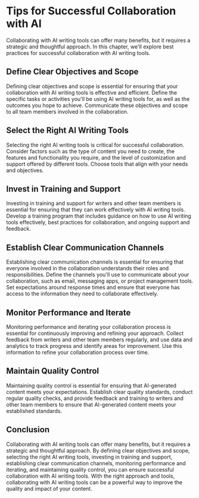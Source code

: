 Tips for Successful Collaboration with AI
======================================================================================

Collaborating with AI writing tools can offer many benefits, but it requires a strategic and thoughtful approach. In this chapter, we'll explore best practices for successful collaboration with AI writing tools.

Define Clear Objectives and Scope
---------------------------------

Defining clear objectives and scope is essential for ensuring that your collaboration with AI writing tools is effective and efficient. Define the specific tasks or activities you'll be using AI writing tools for, as well as the outcomes you hope to achieve. Communicate these objectives and scope to all team members involved in the collaboration.

Select the Right AI Writing Tools
---------------------------------

Selecting the right AI writing tools is critical for successful collaboration. Consider factors such as the type of content you need to create, the features and functionality you require, and the level of customization and support offered by different tools. Choose tools that align with your needs and objectives.

Invest in Training and Support
------------------------------

Investing in training and support for writers and other team members is essential for ensuring that they can work effectively with AI writing tools. Develop a training program that includes guidance on how to use AI writing tools effectively, best practices for collaboration, and ongoing support and feedback.

Establish Clear Communication Channels
--------------------------------------

Establishing clear communication channels is essential for ensuring that everyone involved in the collaboration understands their roles and responsibilities. Define the channels you'll use to communicate about your collaboration, such as email, messaging apps, or project management tools. Set expectations around response times and ensure that everyone has access to the information they need to collaborate effectively.

Monitor Performance and Iterate
-------------------------------

Monitoring performance and iterating your collaboration process is essential for continuously improving and refining your approach. Collect feedback from writers and other team members regularly, and use data and analytics to track progress and identify areas for improvement. Use this information to refine your collaboration process over time.

Maintain Quality Control
------------------------

Maintaining quality control is essential for ensuring that AI-generated content meets your expectations. Establish clear quality standards, conduct regular quality checks, and provide feedback and training to writers and other team members to ensure that AI-generated content meets your established standards.

Conclusion
----------

Collaborating with AI writing tools can offer many benefits, but it requires a strategic and thoughtful approach. By defining clear objectives and scope, selecting the right AI writing tools, investing in training and support, establishing clear communication channels, monitoring performance and iterating, and maintaining quality control, you can ensure successful collaboration with AI writing tools. With the right approach and tools, collaborating with AI writing tools can be a powerful way to improve the quality and impact of your content.
